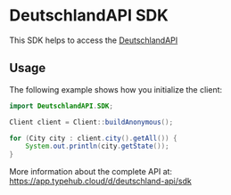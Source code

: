 
# DeutschlandAPI SDK

This SDK helps to access the [DeutschlandAPI](https://deutschland-api.dev)

## Usage

The following example shows how you initialize the client:

```java
import DeutschlandAPI.SDK;

Client client = Client::buildAnonymous();

for (City city : client.city().getAll()) {
    System.out.println(city.getState()); 
}

```

More information about the complete API at:
https://app.typehub.cloud/d/deutschland-api/sdk
